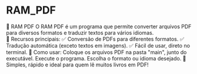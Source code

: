 # RAM_PDF
 📝 RAM PDF O RAM PDF é um programa que permite converter arquivos PDF para diversos formatos e traduzir textos para vários idiomas.  
 🔹 Recursos principais:
 ✅ Conversão de PDFs para diferentes formatos.
 ✅ Tradução automática (exceto textos em imagens).
 ✅ Fácil de usar, direto no terminal. 
 📂 Como usar: Coloque os arquivos PDF na pasta "main", junto do executável. Execute o programa. Escolha o formato ou idioma desejado.
 🚀 Simples, rápido e ideal para quem lê muitos livros em PDF!
